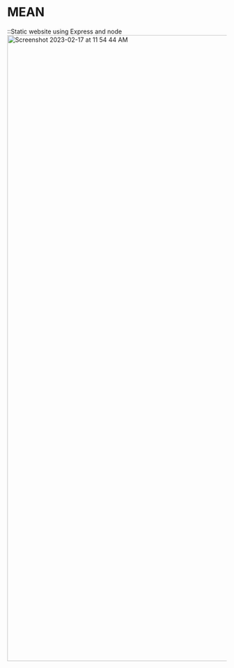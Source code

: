 # MEAN

::Static website using Express and node
<img width="1438" alt="Screenshot 2023-02-17 at 11 54 44 AM" src="https://user-images.githubusercontent.com/81138182/219565866-43e6c4d6-eba9-49a0-b8e9-7e1a7da39c76.png">
